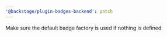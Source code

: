 ```yaml
---
'@backstage/plugin-badges-backend': patch
---
```


Make sure the default badge factory is used if nothing is defined
